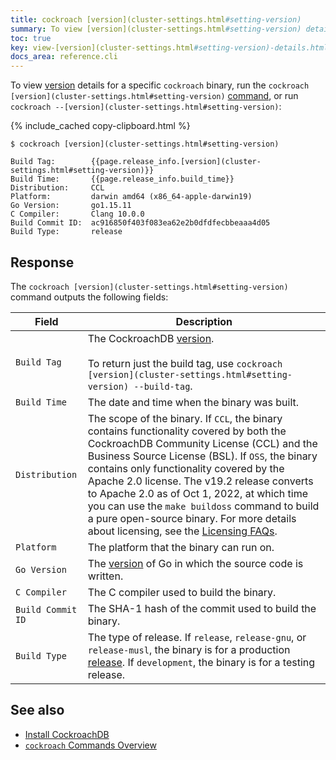 ```yaml
---
title: cockroach [version](cluster-settings.html#setting-version)
summary: To view [version](cluster-settings.html#setting-version) details for a specific cockroach binary, run the cockroach [version](cluster-settings.html#setting-version) command.
toc: true
key: view-[version](cluster-settings.html#setting-version)-details.html
docs_area: reference.cli
---
```


To view [version](cluster-settings.html#setting-version) details for a specific `cockroach` binary, run the `cockroach [version](cluster-settings.html#setting-version)` [command](cockroach-commands.html), or run `cockroach --[version](cluster-settings.html#setting-version)`:

{% include_cached copy-clipboard.html %}
~~~ shell
$ cockroach [version](cluster-settings.html#setting-version)
~~~

~~~
Build Tag:        {{page.release_info.[version](cluster-settings.html#setting-version)}}
Build Time:       {{page.release_info.build_time}}
Distribution:     CCL
Platform:         darwin amd64 (x86_64-apple-darwin19)
Go Version:       go1.15.11
C Compiler:       Clang 10.0.0
Build Commit ID:  ac916850f403f083ea62e2b0dfdfecbbeaaa4d05
Build Type:       release
~~~

## Response

The `cockroach [version](cluster-settings.html#setting-version)` command outputs the following fields:

Field | Description
------|------------
`Build Tag` | The CockroachDB [version](cluster-settings.html#setting-version).<br><br> To return just the build tag, use `cockroach [version](cluster-settings.html#setting-version) --build-tag`.
`Build Time` | The date and time when the binary was built.
`Distribution` | The scope of the binary. If `CCL`, the binary contains functionality covered by both the CockroachDB Community License (CCL) and the Business Source License (BSL). If `OSS`, the binary contains only functionality covered by the Apache 2.0 license. The v19.2 release converts to Apache 2.0 as of Oct 1, 2022, at which time you can use the `make buildoss` command to build a pure open-source binary. For more details about licensing, see the [Licensing FAQs](licensing-faqs.html).
`Platform` | The platform that the binary can run on.
`Go Version` | The [version](cluster-settings.html#setting-version) of Go in which the source code is written.
`C Compiler` | The C compiler used to build the binary.
`Build Commit ID` | The SHA-1 hash of the commit used to build the binary.
`Build Type` | The type of release. If `release`, `release-gnu`, or `release-musl`, the binary is for a production [release](../releases/). If `development`, the binary is for a testing release.

## See also

- [Install CockroachDB](install-cockroachdb.html)
- [`cockroach` Commands Overview](cockroach-commands.html)

